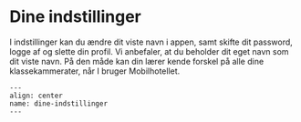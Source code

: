
# Dine indstillinger

I indstillinger kan du ændre dit viste navn i appen, samt skifte dit password, logge af og slette din profil. Vi anbefaler, at du beholder dit eget navn som dit viste navn. På den måde kan din lærer kende forskel på alle dine klassekammerater, når I bruger Mobilhotellet.


```{figure} dine-indstillinger.png
---
align: center
name: dine-indstillinger
---
```